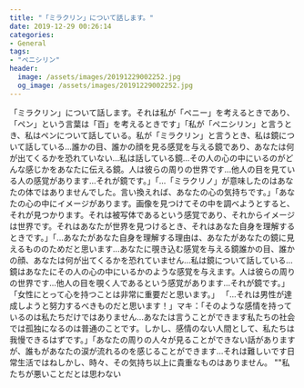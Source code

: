```yaml
---
title: "「ミラクリン」について話します。"
date: 2019-12-29 00:26:14
categories:
- General
tags:
- "ペニシリン"
header:
  image: /assets/images/20191229002252.jpg
  og_image: /assets/images/20191229002252.jpg
---
```


「ミラクリン」について話します。それは私が「ペニー」を考えるときであり、「ペン」という言葉は「百」を考えるときです」「私が「ペニシリン」と言うとき、私はペンについて話している。私が「ミラクリン」と言うとき、私は鏡について話している...誰かの目、誰かの顔を見る感覚を与える鏡であり、あなたは何が出てくるかを恐れていない...私は話している鏡...その人の心の中にいるのがどんな感じかをあなたに伝える鏡。人は彼らの周りの世界です...他人の目を見ている人の感覚があります...それが鏡です。」「...「ミラクリノ」が意味したのはあなたの体ではありませんでした。言い換えれば、あなたの心の気持ちです。」「あなたの心の中にイメージがあります。画像を見つけてその中を調べようとすると、それが見つかります。それは被写体であるという感覚であり、それからイメージは世界です。それはあなたが世界を見つけるとき、それはあなた自身を理解するときです。」「...あなたがあなた自身を理解する理由は、あなたがあなたの鏡に見えるもののためだと思います...あなたに覗き込む感覚を与える鏡誰かの目、誰かの顔、あなたは何が出てくるかを恐れていません...私は鏡について話している...鏡はあなたにその人の心の中にいるかのような感覚を与えます。人は彼らの周りの世界です...他人の目を覗く人であるという感覚があります...それが鏡です。」「女性にとって心を持つことは非常に重要だと思います。」 「...それは男性が達成しようと努力するべきものだと思います！」マキ：「そのような感情を持っているのは私たちだけではありません...あなたは言うことができます私たちの社会では孤独になるのは普通のことです。しかし、感情のない人間として、私たちは我慢できるはずです。」「あなたの周りの人々が見ることができない話がありますが、誰もがあなたの涙が流れるのを感じることができます...それは難しいです日常生活ではねしかし、時々、その気持ち以上に貴重なものはありません。 &quot;&quot;私たちが悪いことだとは思わない
